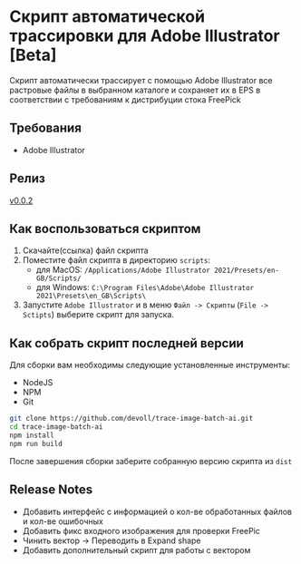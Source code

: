 # Скрипт автоматической трассировки для Adobe Illustrator [Beta]
Скрипт автоматически трассирует с помощью Adobe Illustrator все растровые файлы 
в выбранном каталоге и сохраняет их в EPS в соответствии с требованиям к дистрибуции стока FreePick

## Требования
* Adobe Illustrator

## Релиз
[v0.0.2](https://github.com/devoll/trace-image-batch-ai/releases/tag/v0.0.2)


## Как воспользоваться скриптом
1. Скачайте(ссылка) файл скрипта
2. Поместите файл скрипта в директорию `scripts`:
    * для MacOS: `/Applications/Adobe Illustrator 2021/Presets/en-GB/Scripts/`
    * для Windows: `C:\Program Files\Adobe\Adobe Illustrator 2021\Presets\en_GB\Scripts\`
3. Запустите `Adobe Illustrator` и в меню `Файл -> Скрипты` (`File -> Sctipts`) выберите скрипт для запуска.

## Как собрать скрипт последней версии

Для сборки вам необходимы следующие установленные инструменты:

* NodeJS
* NPM
* Git

```bash
git clone https://github.com/devoll/trace-image-batch-ai.git
cd trace-image-batch-ai
npm install
npm run build
```

После завершения сборки заберите собранную версию скрипта из `dist`

## Release Notes
+ Добавить интерфейс с информацией о кол-ве обработанных файлов и кол-ве ошибочных
+ Добавить фикс входного изображения для проверки FreePic
+ Чинить вектор -> Переводить в Expand shape
+ Добавить дополнительный скрипт для работы с вектором
